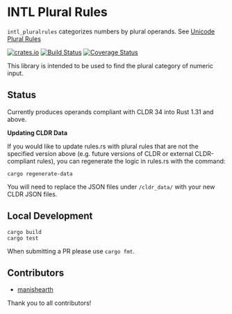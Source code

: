 # INTL Plural Rules

`intl_pluralrules` categorizes numbers by plural operands. See [Unicode Plural Rules](http://unicode.org/reports/tr35/tr35-numbers.html#Language_Plural_Rules)


[![crates.io](http://meritbadge.herokuapp.com/intl_pluralrules)](https://crates.io/crates/intl_pluralrules)
[![Build Status](https://travis-ci.org/unclenachoduh/pluralrules.svg?branch=master)](https://travis-ci.org/unclenachoduh/pluralrules)
[![Coverage Status](https://coveralls.io/repos/github/unclenachoduh/pluralrules/badge.svg?branch=master)](https://coveralls.io/github/unclenachoduh/pluralrules?branch=master)

This library is intended to be used to find the plural category of numeric input.

Status
------

Currently produces operands compliant with CLDR 34 into Rust 1.31 and above.

**Updating CLDR Data**

If you would like to update rules.rs with plural rules that are not the specified version above (e.g. future versions of CLDR or external CLDR-compliant rules), you can regenerate the logic in rules.rs with the command:

	cargo regenerate-data

You will need to replace the JSON files under `/cldr_data/` with your new CLDR JSON files.

Local Development
-----------------

    cargo build
    cargo test

When submitting a PR please use  `cargo fmt`.

Contributors
------------

* [manishearth](https://github.com/manishearth)

Thank you to all contributors!

[CLDR]: http://cldr.unicode.org/
[PluralRules]: http://cldr.unicode.org/index/cldr-spec/plural-rules
[LDML Language Plural Rules Syntax]: http://unicode.org/reports/tr35/tr35-numbers.html#Language_Plural_Rules
